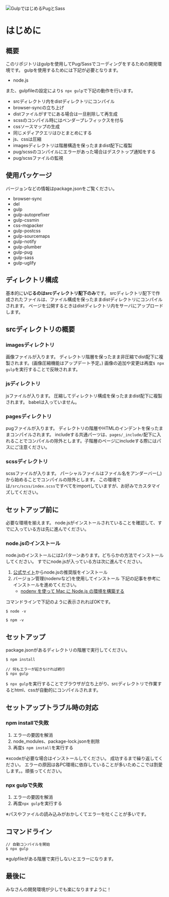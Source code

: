 ![GulpではじめるPugとSass](http://m1011522.xsrv.jp/other/images/gulpenv-pug-sass.png)

# はじめに
## 概要

このリポジトリはgulpを使用してPug/Sassでコーディングをするための開発環境です。
gulpを使用するためには下記が必要となります。

- node.js

また、gulpfileの設定により`$ npx gulp`で下記の動作を行います。

- srcディレクトリ内をdistディレクトリにコンパイル
- browser-syncの立ち上げ
- distファイルがすでにある場合は一旦削除して再生成
- scssのコンパイル時にはベンダープレフィックスを付与
- cssソースマップの生成
- 同じメディアクエリはひとまとめにする
- js、cssは圧縮
- imagesディレクトリは階層構造を保ったままdist配下に複製
- pug/scssのコンパイルにエラーがあった場合はデスクトップ通知をする
- pug/scssファイルの監視

## 使用パッケージ
バージョンなどの情報はpackage.jsonをご覧ください。

- browser-sync
- del
- gulp
- gulp-autoprefixer
- gulp-cssmin
- css-mqpacker
- gulp-postcss
- gulp-sourcemaps
- gulp-notify
- gulp-plumber
- gulp-pug
- gulp-sass
- gulp-uglify

## ディレクトリ構成
基本的に**いじるのはsrcディレクトリ配下のみ**です。
srcディレクトリ配下で作成されたファイルは、ファイル構成を保ったままdistディレクトリにコンパイルされます。
ページを公開するときはdistディレクトリ内をサーバにアップロードします。

## srcディレクトリの概要
### imagesディレクトリ
画像ファイルが入ります。
ディレクトリ階層を保ったまま非圧縮でdist配下に複製されます。(画像圧縮機能はアップデート予定。)
画像の追加や変更は再度`$ npx gulp`を実行することで反映されます。

### jsディレクトリ
jsファイルが入ります。
圧縮してディレクトリ構成を保ったままdist配下に複製されます。
babelは入っていません。

### pagesディレクトリ
pugファイルが入ります。
ディレクトリの階層やHTMLのインデントを保ったままコンパイルされます。
includeする共通パーツは、`pages/_include/`配下に入れることでコンパイルの除外とします。子階層のページにincludeする際にはパスにご注意ください。

### scssディレクトリ
scssファイルが入ります。
パーシャルファイルはファイル名をアンダーバー(\_)から始めることでコンパイルの除外とします。
この環境では`/src/scss/index.scss`ですべてをimportしていますが、お好みでカスタマイズしてください。

## セットアップ前に
必要な環境を揃えます。
node.jsがインストールされていることを確認して、すでに入っている方は先に進んでください。

### node.jsのインストール
node.jsのインストールには2パターンあります。どちらかの方法でインストールしてください。
すでにnode.jsが入っている方は次に進んでください。

1.  [公式サイト](https://nodejs.org/ja/)からnode.jsの推奨版をインストール
2.  バージョン管理(nodenvなど)を使用してインストール
    下記の記事を参考にインストールを進めてください。
    - [nodenv を使って Mac に Node.js の環境を構築する](https://qiita.com/1000ch/items/41ea7caffe8c42c5211c)

コマンドラインで下記のように表示されればOKです。
```
$ node -v

$ npm -v
```

###

## セットアップ
package.jsonがあるディレクトリの階層で実行してください。

```
$ npm install

// 何もエラーが起きなければ続行
$ npx gulp

```

`$ npx gulp`を実行することでブラウザが立ち上がり、srcディレクトリで作業するとhtml、cssが自動的にコンパイルされます。

## セットアップトラブル時の対応
### npm installで失敗
1.  エラーの要因を解消
2.  node_modules、package-lock.jsonを削除
3.  再度`$ npm install`を実行する

※xcodeが必要な場合はインストールしてください。
成功するまで繰り返してください。
エラーの原因は各PC環境に依存していることが多いためここでは割愛します。。頑張ってください。

### npx gulpで失敗
1.  エラーの要因を解消
2.  再度`npx gulp`を実行する

※パスやファイルの読み込みがおかしくてエラーを吐くことが多いです。

## コマンドライン
```
// 自動コンパイルを開始
$ npx gulp
```
※gulpfileがある階層で実行しないとエラーになります。


## 最後に
みなさんの開発環境が少しでも楽になりますように！
